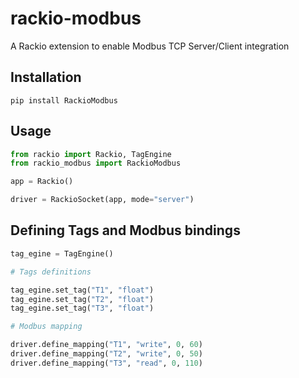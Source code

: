 # rackio-modbus

A Rackio extension to enable Modbus TCP Server/Client integration

## Installation

```
pip install RackioModbus
```

## Usage

```python
from rackio import Rackio, TagEngine
from rackio_modbus import RackioModbus

app = Rackio()

driver = RackioSocket(app, mode="server")
```

## Defining Tags and Modbus bindings

```python
tag_egine = TagEngine()

# Tags definitions

tag_egine.set_tag("T1", "float")
tag_egine.set_tag("T2", "float")
tag_egine.set_tag("T3", "float")

# Modbus mapping

driver.define_mapping("T1", "write", 0, 60)
driver.define_mapping("T2", "write", 0, 50)
driver.define_mapping("T3", "read", 0, 110)
```

